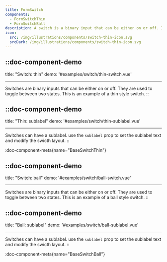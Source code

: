 ```yaml
---
title: FormSwitch
components:
  - FormSwitchThin
  - FormSwitchBall
description: A switch is a binary input that can be either on or off. It is used to toggle between two states. Check out the thin and the ball versions.
icon:
  src: /img/illustrations/components/switch-thin-icon.svg
  srcDark: /img/illustrations/components/switch-thin-icon.svg
---
```


::doc-component-demo
---
title: "Switch: thin"
demo: '#examples/switch/thin-switch.vue'

---

Switches are binary inputs that can be either on or off. They are used to toggle between two states. This is an example of a thin style switch.
::

::doc-component-demo
---
title: "Thin: sublabel"
demo: '#examples/switch/thin-sublabel.vue'

---

Switches can have a sublabel. use the `sublabel` prop to set the sublabel text and modify the swicth layout.
::

:doc-component-meta{name="BaseSwitchThin"}

::doc-component-demo
---
title: "Switch: ball"
demo: '#examples/switch/ball-switch.vue'

---

Switches are binary inputs that can be either on or off. They are used to toggle between two states. This is an example of a ball style switch.
::

::doc-component-demo
---
title: "Ball: sublabel"
demo: '#examples/switch/ball-sublabel.vue'

---

Switches can have a sublabel. use the `sublabel` prop to set the sublabel text and modify the swicth layout.
::

:doc-component-meta{name="BaseSwitchBall"}
